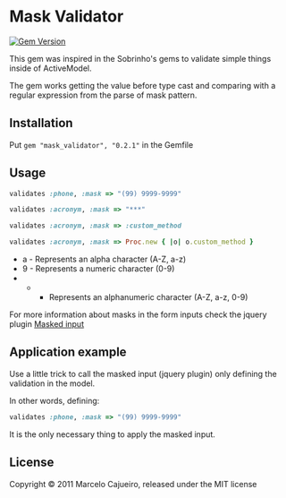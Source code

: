 # Mask Validator

[![Gem Version](https://badge.fury.io/rb/mask_validator.png)](http://badge.fury.io/rb/mask_validator)

This gem was inspired in the Sobrinho's gems to validate simple things inside of ActiveModel.

The gem works getting the value before type cast and comparing with a regular expression from the parse of mask pattern.

## Installation

Put `gem "mask_validator", "0.2.1"` in the Gemfile

## Usage

```ruby
validates :phone, :mask => "(99) 9999-9999"

validates :acronym, :mask => "***"

validates :acronym, :mask => :custom_method

validates :acronym, :mask => Proc.new { |o| o.custom_method }
```

* a - Represents an alpha character (A-Z, a-z)
* 9 - Represents a numeric character (0-9)
* * - Represents an alphanumeric character (A-Z, a-z, 0-9)

For more information about masks in the form inputs check the jquery plugin [Masked input](http://digitalbush.com/projects/masked-input-plugin/)

## Application example

Use a little trick to call the masked input (jquery plugin) only defining the validation in the model.

In other words, defining:

```ruby
validates :phone, :mask => "(99) 9999-9999"
```

It is the only necessary thing to apply the masked input.

## License

Copyright © 2011 Marcelo Cajueiro, released under the MIT license
